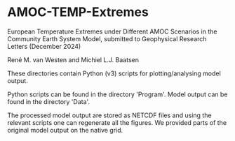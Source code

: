 # AMOC-TEMP-Extremes

European Temperature Extremes under Different AMOC Scenarios in the Community Earth System Model, submitted to Geophysical Research Letters (December 2024)

René M. van Westen and Michiel L.J. Baatsen

These directories contain Python (v3) scripts for plotting/analysing model output.

Python scripts can be found in the directory 'Program'.
Model output can be found in the directory 'Data'.

The processed model output are stored as NETCDF files and using the relevant scripts one can regenerate all the figures.
We provided parts of the original model output on the native grid.
